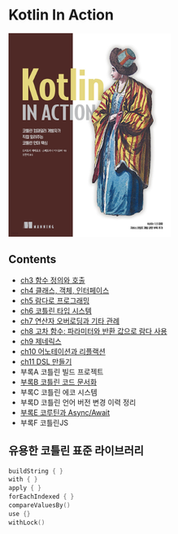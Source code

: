 # Kotlin In Action

<img src="book-contents/assets/book-cover.jpeg" witdh=300 height=400>

## Contents

* [ch3 함수 정의와 호출](ch3)
* [ch4 클래스, 객체, 인터페이스](ch4)
* [ch5 람다로 프로그래밍](ch5)
* [ch6 코틀린 타입 시스템](ch6)
* [ch7 연산자 오버로딩과 기타 관례](ch7)
* [ch8 고차 함수: 파라미터와 반환 값으로 람다 사용](ch8)
* [ch9 제네릭스](ch9)
* [ch10 어노테이션과 리플랙션](ch10)
* [ch11 DSL 만들기](ch11)
* 부록A 코틀린 빌드 프로젝트
* [부록B 코틀린 코드 문서화](appendix-B)
* 부록C 코틀린 에코 시스템
* 부록D 코틀린 언어 버전 변경 이력 정리
* [부록E 코루틴과 Async/Await](appendix-E)
* 부록F 코틀린JS

## 유용한 코틀린 표준 라이브러리

```kotlin
buildString { }
with { }
apply { }
forEachIndexed { }
compareValuesBy()
use {}
withLock()
```
